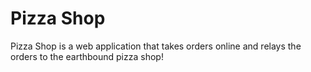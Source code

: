 Pizza Shop
===

Pizza Shop is a web application that takes orders online and relays the orders to the earthbound pizza shop!